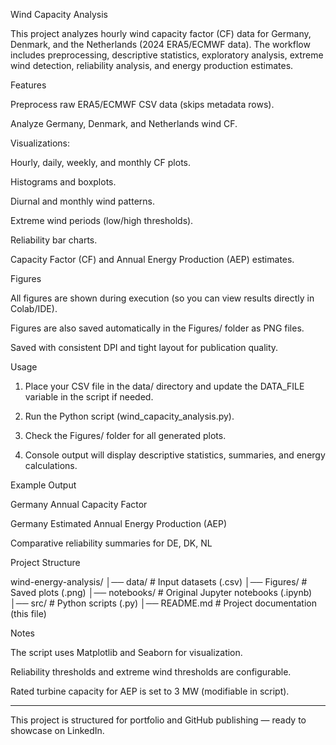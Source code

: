 Wind Capacity Analysis

This project analyzes hourly wind capacity factor (CF) data for Germany, Denmark, and the Netherlands (2024 ERA5/ECMWF data). The workflow includes preprocessing, descriptive statistics, exploratory analysis, extreme wind detection, reliability analysis, and energy production estimates.

Features

Preprocess raw ERA5/ECMWF CSV data (skips metadata rows).

Analyze Germany, Denmark, and Netherlands wind CF.

Visualizations:

Hourly, daily, weekly, and monthly CF plots.

Histograms and boxplots.

Diurnal and monthly wind patterns.

Extreme wind periods (low/high thresholds).

Reliability bar charts.


Capacity Factor (CF) and Annual Energy Production (AEP) estimates.


Figures

All figures are shown during execution (so you can view results directly in Colab/IDE).

Figures are also saved automatically in the Figures/ folder as PNG files.

Saved with consistent DPI and tight layout for publication quality.


Usage

1. Place your CSV file in the data/ directory and update the DATA_FILE variable in the script if needed.


2. Run the Python script (wind_capacity_analysis.py).


3. Check the Figures/ folder for all generated plots.


4. Console output will display descriptive statistics, summaries, and energy calculations.



Example Output

Germany Annual Capacity Factor

Germany Estimated Annual Energy Production (AEP)

Comparative reliability summaries for DE, DK, NL


Project Structure

wind-energy-analysis/
│── data/                # Input datasets (.csv)
│── Figures/             # Saved plots (.png)
│── notebooks/           # Original Jupyter notebooks (.ipynb)
│── src/                 # Python scripts (.py)
│── README.md            # Project documentation (this file)

Notes

The script uses Matplotlib and Seaborn for visualization.

Reliability thresholds and extreme wind thresholds are configurable.

Rated turbine capacity for AEP is set to 3 MW (modifiable in script).



---

This project is structured for portfolio and GitHub publishing — ready to showcase on LinkedIn.

